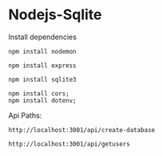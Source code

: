 # Nodejs-Sqlite
Install dependencies
```
npm install nodemon
```

```
npm install express
```

```
npm install sqlite3
```

```
npm install cors;
npm install dotenv;
```


Api Paths:

```
http://localhost:3001/api/create-database
```

```
http://localhost:3001/api/getusers
```